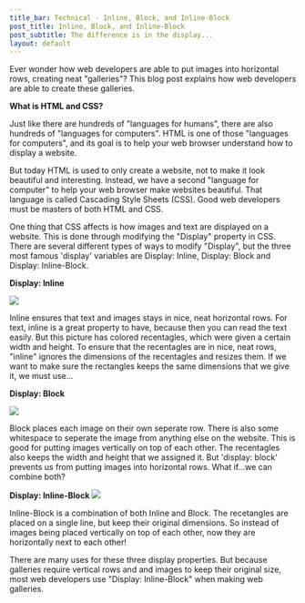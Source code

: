 ```yaml
---
title_bar: Technical - Inline, Block, and Inline-Block
post_title: Inline, Block, and Inline-Block
post_subtitle: The difference is in the display...
layout: default
---
```

Ever wonder how web developers are able to put images into horizontal rows, creating neat "galleries"? This blog post explains how web developers are able to create these galleries.

**What is HTML and CSS?**

Just like there are hundreds of  "languages for humans", there are also hundreds of "languages for computers". HTML is one of those "languages for computers", and its goal is to help your web browser understand how to display a website.

But today HTML is used to only create a website, not to make it look beautiful and interesting. Instead, we have a second "language for computer" to help your web browser  make websites beautiful. That language is called Cascading Style Sheets (CSS). Good web developers must be masters of both HTML and CSS.

One thing that CSS affects is how images and text are displayed on a website. This is done through modifying the "Display" property in CSS. There are several different types of ways to modify "Display", but the three most famous 'display' variables are Display: Inline, Display: Block and Display: Inline-Block.

**Display: Inline**

<img src="../img/inline.png" class= "horizon" />

Inline ensures that text and images stays in nice, neat horizontal rows. For text, inline is a great property to have, because then you can read the text easily. But this picture has colored recentagles, which were given a certain width and height. To ensure that the recentagles are in nice, neat rows, "inline" ignores the dimensions of the recentagles and resizes them. If we want to make sure the rectangles keeps the same dimensions that we give it, we must use...

**Display: Block**

<img src="../img/block.png" class= "horizon" />

Block places each image on their own seperate row. There is also some whitespace to seperate the image from anything else on the website. This is good for putting images vertically on top of each other. The recentagles also keeps the width and height that we assigned it. But 'display: block' prevents us from putting images into horizontal rows. What if...we can combine both?

**Display: Inline-Block**
<img src="../img/inline-block.png" class= "horizon" />

Inline-Block is a combination of both Inline and Block. The recetangles are placed on a single line, but keep their original dimensions. So instead of images being placed vertically on top of each other, now they are horizontally next to each other!

There are many uses for these three display properties. But because galleries require vertical rows and and images to keep their original size, most web developers use "Display: Inline-Block" when making web galleries.